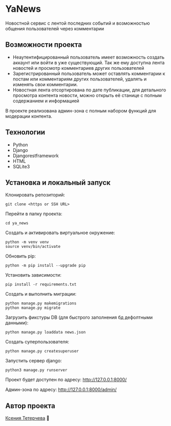 # YaNews

Новостной сервис с лентой последних событий и возможностью общения пользователей через комментарии

## Возможности проекта

- Неаутентифицированный пользователь имеет возможность создать аккаунт или войти в уже существующий. Так же ему доступна лента новостей и просмотр комментариев других пользователей
- Зарегистрированный пользователь может оставлять комментарии к постам или комментариям других пользователей, удалять и изменять свои комментарии.
- Новостная лента отсортирована по дате публикации, для детального просмотра контента новости, можно открыть её станице с полным содержанием и информацией

В проекте реализована админ-зона с полным набором функций для модерации контента.


## Технологии

- Python
- Django
- Djangorestframework
- HTML
- SQLite3


## Установка и локальный запуск

Клонировать репозиторий:
```
git clone <https or SSH URL>
```

Перейти в папку проекта:
```
cd ya_news
```

Создать и активировать виртуальное окружение:
```
python -m venv venv
source venv/bin/activate
```

Обновить pip:
```
python -m pip install --upgrade pip
```

Установить зависимости:
```
pip install -r requirements.txt
```

Создать и выполнить миграции:
```
python manage.py makemigrations
python manage.py migrate
```

Загрузить фикстуры DB (для быстрого заполнения бд дефолтными данными):
```
python manage.py loaddata news.json
```

Создать суперпользователя:
```
python manage.py createsuperuser
```

Запустить сервер django:
```
python3 manage.py runserver
```

Проект будет доступен по адресу: http://127.0.0.1:8000/

Админ-зона по адресу: http://127.0.0.1:8000/admin/

  
## Автор проекта
[Ксения Тетерчева](https://github.com/GreenVibesOnly/) 🌿